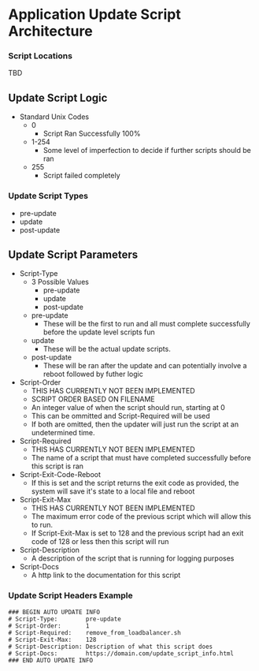 # Application Update Script Architecture
### Script Locations
TBD  

## Update Script Logic

* Standard Unix Codes
    * 0
        * Script Ran Successfully 100%
    * 1-254
        * Some level of imperfection to decide if further scripts should be ran
    * 255
        * Script failed completely

### Update Script Types
* pre-update
* update
* post-update

## Update Script Parameters
* Script-Type
    * 3 Possible Values
        * pre-update
        * update
        * post-update
    * pre-update
        * These will be the first to run and all must complete successfully before the update level scripts fun
    * update
        * These will be the actual update scripts.
    * post-update
        * These will be ran after the update and can potentially involve a reboot followed by futher logic
* Script-Order
    * THIS HAS CURRENTLY NOT BEEN IMPLEMENTED
    * SCRIPT ORDER BASED ON FILENAME
    * An integer value of when the script should run, starting at 0
    * This can be ommitted and Script-Required will be used
    * If both are omitted, then the updater will just run the script at an undetermined time.
* Script-Required
    * THIS HAS CURRENTLY NOT BEEN IMPLEMENTED
    * The name of a script that must have completed successfully before this script is ran
* Script-Exit-Code-Reboot
    * If this is set and the script returns the exit code as provided, the system will
    save it's state to a local file and reboot
* Script-Exit-Max
    * THIS HAS CURRENTLY NOT BEEN IMPLEMENTED
    * The maximum error code of the previous script which will allow this to run.
    * If Script-Exit-Max is set to 128 and the previous script had an exit code of 128 or less then this script will run
* Script-Description
    * A description of the script that is running for logging purposes
* Script-Docs
    * A http link to the documentation for this script

### Update Script Headers Example
    ### BEGIN AUTO UPDATE INFO
    # Script-Type:        pre-update
    # Script-Order:       1
    # Script-Required:    remove_from_loadbalancer.sh
    # Script-Exit-Max:    128
    # Script-Description: Description of what this script does
    # Script-Docs:        https://domain.com/update_script_info.html
    ### END AUTO UPDATE INFO